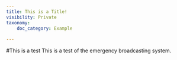 ```yaml
---
title: This is a Title!
visibility: Private 
taxonomy:
    doc_category: Example
    
---
```

#This is a test
This is a test of the emergency broadcasting system.
